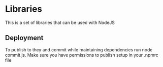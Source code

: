# Libraries

This is a set of libraries that can be used with NodeJS

## Deployment

To publish to they and commit while maintaining dependencies run node commit.js.
Make sure you have permissions to publish setup in your .npmrc file